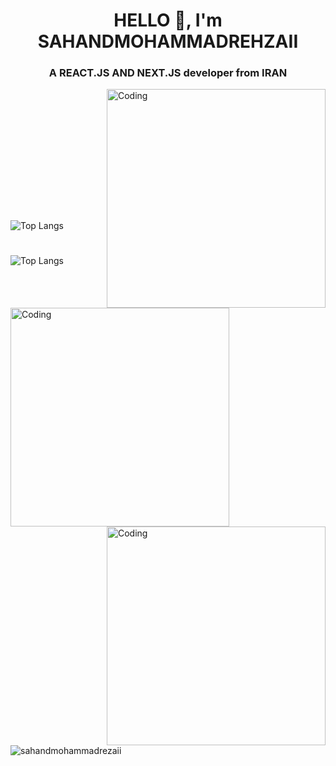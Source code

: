 <h1 align="center">
  HELLO 👋, I'm SAHANDMOHAMMADREHZAII
</h1>
<h3 align="center">
  A REACT.JS AND NEXT.JS developer from IRAN
</h3>
<img align="right" alt="Coding" width="350" src="https://sahand.storage.iran.liara.space/picture-3/rc2xyhpx49m71.gif"/>

<img align="left" alt="Coding" width="350" src="https://github-readme-stats.vercel.app/api/pin/?username=anuraghazra&repo=github-readme-stats&cache_seconds=86400&theme=blue-green"/>

<br>
<br>
<br>
<br>
<br>
<br>
<br>
<br>
<br>
<br>

<img align="right" alt="Coding" width="350" heiht="500px" src="https://sahand.storage.iran.liara.space/picture-4/website%20poster.png"/>

#

![Top Langs](https://github-readme-stats.vercel.app/api/top-langs/?username=sahandmohammadrehzaii&layout=compact)

#

![Top Langs](https://github-readme-stats.vercel.app/api?username=sahandmohammadrehzaii&show_icons=true&hide=contribs,prs&cache_seconds=86400&theme=moltack)

#

<p><img align="center" src="https://github-readme-streak-stats.herokuapp.com/?user=sahandmohammadrehzaii&" alt="sahandmohammadrezaii" /></p>
